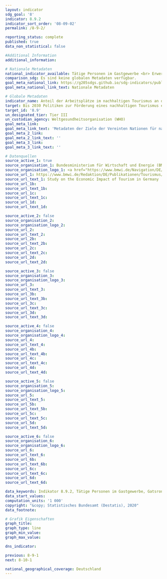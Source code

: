 ```yaml
---
layout: indicator
sdg_goal: '8'
indicator: 8.9.2
indicator_sort_order: '08-09-02'
permalink: /8-9-2/

reporting_status: complete
published: true
data_non_statistical: false

#Additional Information
additional_information: 

# Nationale Metadaten
national_indicator_available: Tätige Personen im Gastgewerbe <br> Erwerbstätige im Tourismus
comparison_sdg: Es sind keine globalen Metadaten verfügbar.
goal_meta_national_link: https://g205sdgs.github.io/sdg-indicators/public/MetaDe/8.9.2.pdf
goal_meta_national_link_text: Nationale Metadaten

# Globale Metadaten
indicator_name: Anteil der Arbeitsplätze im nachhaltigen Tourismus an den gesamten Arbeitsplätzen im Tourismusbereich
target: Bis 2030 Politiken zur Förderung eines nachhaltigen Tourismus erarbeiten und umsetzen, der Arbeitsplätze schafft und die lokale Kultur und lokale Produkte fördert
target_id: '8.9'
un_designated_tier: Tier III
un_custodian_agency: Weltgesundheitsorganisation (WHO)
goal_meta_link: 
goal_meta_link_text: 'Metadaten der Ziele der Vereinten Nationen für nachhaltige Entwicklung'
goal_meta_2_link: 
goal_meta_2_link_text: ''
goal_meta_3_link: 
goal_meta_3_link_text: ''

# Datenquellen
source_active_1: true
source_organisation_1: Bundesministerium für Wirtschaft und Energie (BMWI)
source_organisation_logo_1: <a href="https://www.bmwi.de/Navigation/DE/Home/home.html"><img src="https://g205sdgs.github.io/sdg-indicators/public/logos/bmwi.png" alt="Logo bmwi" /></a>
source_url_1: https://www.bmwi.de/Redaktion/DE/Publikationen/Tourismus/wirtschaftsfaktor-tourismus-in-deutschland-lang.pdf?__blob=publicationFile&v=18
source_url_text_1: Study on the Economic Impact of Tourism in Germany
source_url_1b: 
source_url_text_1b: 
source_url_1c: 
source_url_text_1c: 
source_url_1d: 
source_url_text_1d: 

source_active_2: false
source_organisation_2: 
source_organisation_logo_2: 
source_url_2: 
source_url_text_2: 
source_url_2b: 
source_url_text_2b: 
source_url_2c: 
source_url_text_2c: 
source_url_2d: 
source_url_text_2d: 

source_active_3: false
source_organisation_3: 
source_organisation_logo_3: 
source_url_3: 
source_url_text_3: 
source_url_3b: 
source_url_text_3b: 
source_url_3c: 
source_url_text_3c: 
source_url_3d: 
source_url_text_3d: 

source_active_4: false
source_organisation_4: 
source_organisation_logo_4: 
source_url_4: 
source_url_text_4: 
source_url_4b: 
source_url_text_4b: 
source_url_4c: 
source_url_text_4c: 
source_url_4d: 
source_url_text_4d: 

source_active_5: false
source_organisation_5: 
source_organisation_logo_5: 
source_url_5: 
source_url_text_5: 
source_url_5b: 
source_url_text_5b: 
source_url_5c: 
source_url_text_5c: 
source_url_5d: 
source_url_text_5d: 

source_active_6: false
source_organisation_6: 
source_organisation_logo_6: 
source_url_6: 
source_url_text_6: 
source_url_6b: 
source_url_text_6b: 
source_url_6c: 
source_url_text_6c: 
source_url_6d: 
source_url_text_6d: 

data_keywords: Indikator 8.9.2, Tätige Personen im Gastgewerbe, Gatsronomie, Erwerbstätige im Tourismus, Weltgesundheitsorganisation (WHO)
data_start_values:
computation_units: '1 000'
copyright: "&copy; Statistisches Bundesamt (Destatis), 2020"
data_footnote: 

# Grafik Eigenschaften
graph_title: 
graph_type: line
graph_min_value: 
graph_max_value: 

dns_indicator: 

previous: 8-9-1
next: 8-10-1

national_geographical_coverage: Deutschland
---
```


